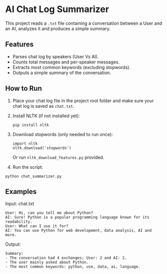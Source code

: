 # AI Chat Log Summarizer

This project reads a `.txt` file containing a conversation between a User and an AI, analyzes it and produces a simple summary.

## Features
- Parses chat log by speakers (User Vs AI).
- Counts total messages and per-speaker messages.
- Extracts most common keywords (excluding stopwords).
- Outputs a simple summary of the conversation.

## How to Run

1. Place your chat log file in the project root folder and make sure your chat log is saved as `chat.txt`.
2. Install NLTK (if not installed yet):
   ```
   pip install nltk
   ```
3. Download stopwords (only needed to run once):
   ```
   import nltk
   nltk.download('stopwords')
   ```
   Or run  ``` nltk_download_features.py ``` provided.
  
5. Run the script:
```
python chat_summarizer.py
```

## Examples
Input: chat.txt 
```
User: Hi, can you tell me about Python?
AI: Sure! Python is a popular programming language known for its readability.
User: What can I use it for?
AI: You can use Python for web development, data analysis, AI and more.
```

Output: 
```
Summary:
- The conversation had 4 exchanges; User: 2 and AI: 2.
- The user mainly asked about Python.
- The most common keywords: python, use, data, ai, language.
```


